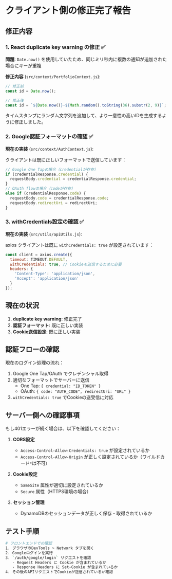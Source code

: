 # クライアント側の修正完了報告

## 修正内容

### 1. React duplicate key warning の修正 ✅

**問題**: `Date.now()` を使用していたため、同じミリ秒内に複数の通知が追加された場合にキーが重複

**修正内容** (`src/context/PortfolioContext.js`):
```javascript
// 修正前
const id = Date.now();

// 修正後
const id = `${Date.now()}-${Math.random().toString(36).substr(2, 9)}`;
```

タイムスタンプにランダム文字列を追加して、より一意性の高いIDを生成するように修正しました。

### 2. Google認証フォーマットの確認 ✅

**現在の実装** (`src/context/AuthContext.js`):

クライアントは既に正しいフォーマットで送信しています：

```javascript
// Google One Tapの場合（credentialが存在）
if (credentialResponse.credential) {
  requestBody.credential = credentialResponse.credential;
}
// OAuth flowの場合（codeが存在）
else if (credentialResponse.code) {
  requestBody.code = credentialResponse.code;
  requestBody.redirectUri = redirectUri;
}
```

### 3. withCredentials設定の確認 ✅

**現在の実装** (`src/utils/apiUtils.js`):

axios クライアントは既に `withCredentials: true` が設定されています：

```javascript
const client = axios.create({
  timeout: TIMEOUT.DEFAULT,
  withCredentials: true, // Cookieを送信するために必要
  headers: {
    'Content-Type': 'application/json',
    'Accept': 'application/json'
  }
});
```

## 現在の状況

1. **duplicate key warning**: 修正完了
2. **認証フォーマット**: 既に正しい実装
3. **Cookie送信設定**: 既に正しい実装

## 認証フローの確認

現在のログイン処理の流れ：

1. Google One Tap/OAuth でクレデンシャル取得
2. 適切なフォーマットでサーバーに送信
   - One Tap: `{ credential: "ID_TOKEN" }`
   - OAuth: `{ code: "AUTH_CODE", redirectUri: "URL" }`
3. `withCredentials: true` でCookieの送受信に対応

## サーバー側への確認事項

もし401エラーが続く場合は、以下を確認してください：

1. **CORS設定**
   - `Access-Control-Allow-Credentials: true` が設定されているか
   - `Access-Control-Allow-Origin` が正しく設定されているか（ワイルドカード`*`は不可）

2. **Cookie設定**
   - `SameSite` 属性が適切に設定されているか
   - `Secure` 属性（HTTPS環境の場合）

3. **セッション管理**
   - DynamoDBのセッションデータが正しく保存・取得されているか

## テスト手順

```bash
# フロントエンドでの確認
1. ブラウザのDevTools > Network タブを開く
2. Googleログインを実行
3. `/auth/google/login` リクエストを確認
   - Request Headers に Cookie が含まれているか
   - Response Headers に Set-Cookie が含まれているか
4. その後のAPIリクエストでCookieが送信されているか確認
```